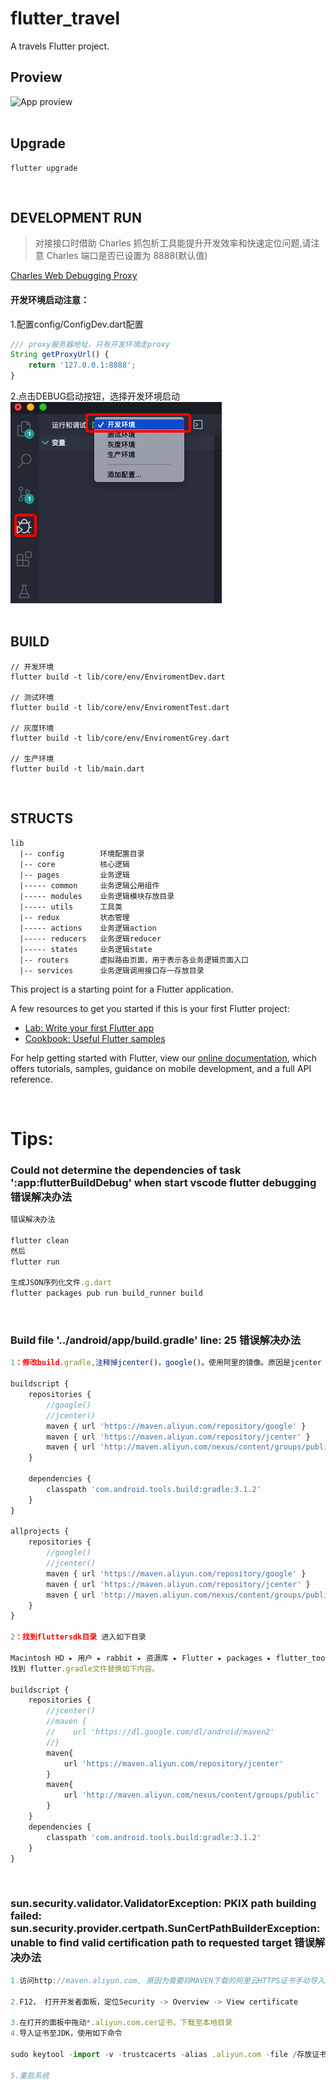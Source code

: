 # flutter_travel

A travels Flutter project. 

## Proview
![App proview](./snapshot/demo1.gif "App proview animation")
<br/>
<br/>

## Upgrade
```shell 
flutter upgrade
```
<br/>

## DEVELOPMENT RUN
> 对接接口时借助 Charles 抓包析工具能提升开发效率和快速定位问题,请注意 Charles 端口是否已设置为 8888(默认值)

[Charles Web Debugging Proxy](https://www.charlesproxy.com/)<br/>

#### 开发环境启动注意：
1.配置config/ConfigDev.dart配置
```js
/// proxy服务器地址，只有开发环境走proxy
String getProxyUrl() {
	return '127.0.0.1:8888';
}
```
2.点击DEBUG启动按钮，选择开发环境启动
![App debug](./snapshot/debug.png "App debug")
<br/>
<br/>
## BUILD
```shell
// 开发环境 
flutter build -t lib/core/env/EnviromentDev.dart

// 测试环境
flutter build -t lib/core/env/EnviromentTest.dart

// 灰度环境
flutter build -t lib/core/env/EnviromentGrey.dart

// 生产环境
flutter build -t lib/main.dart
```
<br/>


## STRUCTS
```shell
lib
  |-- config 		环境配置目录
  |-- core   		核心逻辑
  |-- pages  		业务逻辑
  |----- common  	业务逻辑公用组件
  |----- modules 	业务逻辑模块存放目录
  |----- utils 		工具类 
  |-- redux  		状态管理
  |----- actions 	业务逻辑action
  |----- reducers 	业务逻辑reducer
  |----- states 	业务逻辑state
  |-- routers 		虚拟路由页面，用于表示各业务逻辑页面入口
  |-- services 		业务逻辑调用接口存一存放目录
```

This project is a starting point for a Flutter application.

A few resources to get you started if this is your first Flutter project:

- [Lab: Write your first Flutter app](https://flutter.io/docs/get-started/codelab)
- [Cookbook: Useful Flutter samples](https://flutter.io/docs/cookbook)

For help getting started with Flutter, view our 
[online documentation](https://flutter.io/docs), which offers tutorials, 
samples, guidance on mobile development, and a full API reference.

<br/>

# Tips:
### Could not determine the dependencies of task ':app:flutterBuildDebug' when start vscode flutter debugging 错误解决办法
```javascript
错误解决办法

flutter clean
然后
flutter run

生成JSON序列化文件.g.dart
flutter packages pub run build_runner build
```

<br/>

### Build file '../android/app/build.gradle' line: 25 错误解决办法
```javascript
1：修改build.gradle,注释掉jcenter()，google()。使用阿里的镜像。原因是jcenter google库无法访问到导致的问题。

buildscript {
    repositories {
        //google()
        //jcenter()
        maven { url 'https://maven.aliyun.com/repository/google' }
        maven { url 'https://maven.aliyun.com/repository/jcenter' }
        maven { url 'http://maven.aliyun.com/nexus/content/groups/public' }
    }

    dependencies {
        classpath 'com.android.tools.build:gradle:3.1.2'
    }
}

allprojects {
    repositories {
        //google()
        //jcenter()
        maven { url 'https://maven.aliyun.com/repository/google' }
        maven { url 'https://maven.aliyun.com/repository/jcenter' }
        maven { url 'http://maven.aliyun.com/nexus/content/groups/public' }
    }
}

2：找到fluttersdk目录 进入如下目录

Macintosh HD⁩ ▸ ⁨用户⁩ ▸ ⁨rabbit⁩ ▸ ⁨资源库⁩ ▸ ⁨Flutter⁩ ▸ ⁨packages⁩ ▸ ⁨flutter_tools⁩ ▸ ⁨gradle⁩
找到 flutter.gradle文件替换如下内容。

​buildscript {
    repositories {
        //jcenter()
        //maven {
        //    url 'https://dl.google.com/dl/android/maven2'
        //}
        maven{
            url 'https://maven.aliyun.com/repository/jcenter'
        }
        maven{
            url 'http://maven.aliyun.com/nexus/content/groups/public'
        }
    }
    dependencies {
        classpath 'com.android.tools.build:gradle:3.1.2'
    }
}
```

<br/>

### sun.security.validator.ValidatorException: PKIX path building failed: sun.security.provider.certpath.SunCertPathBuilderException: unable to find valid certification path to requested target 错误解决办法
```javascript
1.访问http://maven.aliyun.com, 原因为需要将MAVEN下载的阿里云HTTPS证书手动导入JDK中认证

2.F12， 打开开发者面板，定位Security -> Overview -> View certificate

3.在打开的面板中拖动*.aliyun.com.cer证书，下载至本地目录
4.导入证书至JDK，使用如下命令

sudo keytool -import -v -trustcacerts -alias .aliyun.com -file /存放证书路径/*.aliyun.com.cer -keystore /JDK路径/Contents/Home/jre/lib/security/cacerts -keypass changeit -storepass changeit

5.重启系统
```